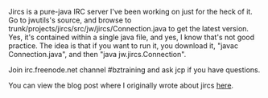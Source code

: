 Jircs is a pure-java IRC server I've been working on just for the heck of it. Go to jwutils's source, and browse to trunk/projects/jircs/src/jw/jircs/Connection.java to get the latest version. Yes, it's contained within a single java file, and yes, I know that's not good practice. The idea is that if you want to run it, you download it, "javac Connection.java", and then "java jw.jircs.Connection".

Join irc.freenode.net channel #bztraining and ask jcp if you have questions.

You can view the blog post where I originally wrote about jircs [here](http://me.opengroove.org/2009/10/single-file-irc-server.html).